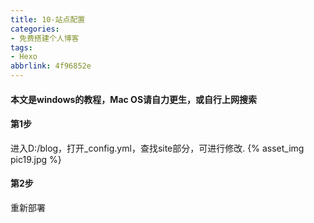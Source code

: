 ```yaml
---
title: 10-站点配置
categories: 
- 免费搭建个人博客
tags: 
- Hexo
abbrlink: 4f96852e
---
```

#### 本文是windows的教程，Mac OS请自力更生，或自行上网搜索
#### 第1步
进入D:/blog，打开_config.yml，查找site部分，可进行修改.
{% asset_img pic19.jpg %}
#### 第2步
重新部署

